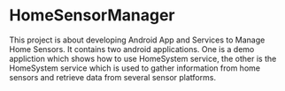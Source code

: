 HomeSensorManager
=================
This project is about developing Android App and Services to Manage Home Sensors. It contains two android applications. One is a demo appliction which shows how to use HomeSystem service, the other is the HomeSystem service which is used to gather information from home sensors and retrieve data from several sensor platforms.


